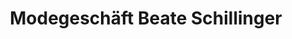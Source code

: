 ---
title: "Modegeschäft Beate Schillinger"
url: /forchheim/modegeschaeft-beate-schillinger/
shop: Kleidung
---